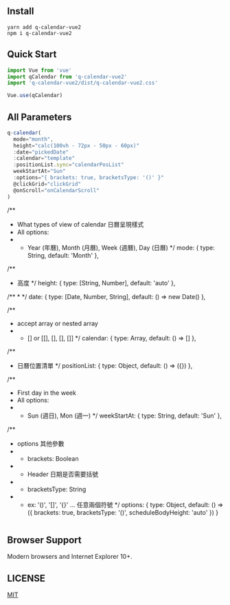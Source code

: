 ## Install
```shell
yarn add q-calendar-vue2
npm i q-calendar-vue2
```

## Quick Start
``` javascript
import Vue from 'vue'
import qCalendar from 'q-calendar-vue2'
import 'q-calendar-vue2/dist/q-calendar-vue2.css'

Vue.use(qCalendar)
```

## All Parameters
```javascript
q-calendar(
  mode="month",
  height="calc(100vh - 72px - 50px - 60px)"
  :date="pickedDate"
  :calendar="template"
  :positionList.sync="calendarPosList"
  weekStartAt="Sun"
  :options="{ brackets: true, bracketsType: '()' }"
  @clickGrid="clickGrid"
  @onScroll="onCalendarScroll"
)
```
/**
 * What types of view of calendar 日曆呈現樣式
 * All options:
 *  - Year (年曆), Month (月曆), Week (週曆), Day (日曆)
 */
mode: {
  type: String,
  default: 'Month'
},

/**
 * 高度
 */
height: {
  type: [String, Number],
  default: 'auto'
},

/**
 * 
 */
date: {
  type: [Date, Number, String],
  default: () => new Date()
},

/**
 * accept array or nested array
 * - [] or [[], [], [], []]
 */
calendar: {
  type: Array,
  default: () => []
},

/**
 * 日曆位置清單
 */
positionList: {
  type: Object,
  default: () => ({})
},

/**
 * First day in the week
 * All options:
 *  - Sun (週日), Mon (週一)
 */
weekStartAt: {
  type: String,
  default: 'Sun'
},

/**
 * options 其他參數
 *  - brackets: Boolean
 *    - Header 日期是否需要括號
 *  - bracketsType: String
 *    - ex: '()', '[]', '{}' ... 任意兩個符號
 */
options: {
  type: Object,
  default: () => ({
    brackets: true,
    bracketsType: '()',
    scheduleBodyHeight: 'auto'
  })
}
```
```

## Browser Support
Modern browsers and Internet Explorer 10+.

## LICENSE
[MIT](LICENSE)